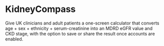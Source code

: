 # KidneyCompass
Give UK clinicians and adult patients a one-screen calculator that converts age + sex + ethnicity + serum-creatinine into an MDRD eGFR value and CKD stage, with the option to save or share the result once accounts are enabled.
